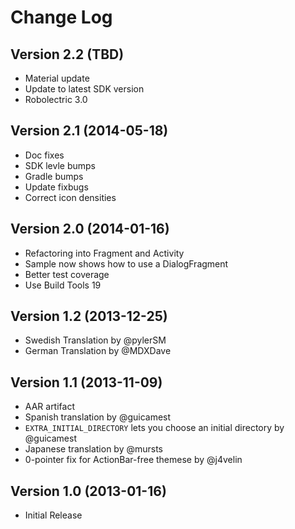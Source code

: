 Change Log
==========

Version 2.2 (TBD)
-----------------

 * Material update
 * Update to latest SDK version
 * Robolectric 3.0

Version 2.1 (2014-05-18)
------------------------

 * Doc fixes
 * SDK levle bumps
 * Gradle bumps
 * Update fixbugs
 * Correct icon densities

Version 2.0 (2014-01-16)
------------------------

 * Refactoring into Fragment and Activity
 * Sample now shows how to use a DialogFragment
 * Better test coverage
 * Use Build Tools 19

Version 1.2 (2013-12-25)
------------------------

 * Swedish Translation by @pylerSM
 * German Translation by @MDXDave

Version 1.1 (2013-11-09)
------------------------

 * AAR artifact
 * Spanish translation by @guicamest
 * `EXTRA_INITIAL_DIRECTORY` lets you choose an initial directory by @guicamest
 * Japanese translation by @mursts
 * 0-pointer fix for ActionBar-free themese by @j4velin

Version 1.0 (2013-01-16)
------------------------

 * Initial Release
